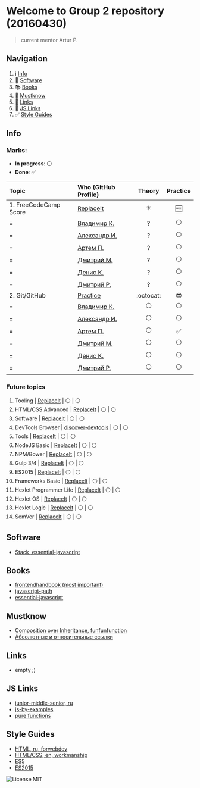 # Welcome to Group 2 repository (20160430)

> current mentor Artur P.

## Navigation

1. :information_source: [Info](#info)
2. :floppy_disk: [Software](#software)
3. :books: [Books](#books)
4. :100: [Mustknow](#mustknow)
5. :link: [Links](#links)
6. :link: [JS Links](#js-Links)
7. :white_check_mark: [Style Guides](#style-guides)

## Info

### Marks:

- **In progress**: :white_circle:
- **Done**: :white_check_mark:

Topic                  | Who (GitHub Profile)                          |         Theory          |      Practice
:--------------------- | :-------------------------------------------- | :---------------------: | :----------------:
1\. FreeCodeCamp Score | [ReplaceIt](https://try.github.io/)           | :eight_spoked_asterisk: |       :free:
=                      | [Владимир К.](https://github.com/borodinchik) |            ?            |   :white_circle:
=                      | [Александр И.](https://github.com/alexakuna)  |            ?            |   :white_circle:
=                      | [Артем П.](https://github.com/ArtemPychenko)  |            ?            |   :white_circle:
=                      | [Дмитрий М.](https://github.com/Dmytraw)      |            ?            |   :white_circle:
=                      | [Денис К.](https://github.com/DenisKuznecov)  |            ?            |   :white_circle:
=                      | [Дмитрий Р.](https://github.com/katanji)      |            ?            |   :white_circle:
2\. Git/GitHub         | [Practice](https://try.github.io/)            |        :octocat:        |    :sunglasses:
=                      | [Владимир К.](https://github.com/borodinchik) |     :white_circle:      |   :white_circle:
=                      | [Александр И.](https://github.com/alexakuna)  |     :white_circle:      |   :white_circle:
=                      | [Артем П.](https://github.com/ArtemPychenko)  |     :white_circle:      | :white_check_mark:
=                      | [Дмитрий М.](https://github.com/Dmytraw)      |     :white_circle:      |   :white_circle:
=                      | [Денис К.](https://github.com/DenisKuznecov)  |     :white_circle:      |   :white_circle:
=                      | [Дмитрий Р.](https://github.com/katanji)      |     :white_circle:      |   :white_circle:

### Future topics

1. Tooling | [ReplaceIt](https://try.github.io/) | :white_circle: | :white_circle:
2. HTML/CSS Advanced | [ReplaceIt](https://try.github.io/) | :white_circle: | :white_circle:
3. Software | [ReplaceIt](https://try.github.io/) | :white_circle: | :white_circle:
4. DevTools Browser | [discover-devtools](http://discover-devtools.codeschool.com/) | :white_circle: | :white_circle:
5. Tools | [ReplaceIt](https://try.github.io/) | :white_circle: | :white_circle:
6. NodeJS Basic | [ReplaceIt](https://try.github.io/) | :white_circle: | :white_circle:
7. NPM/Bower | [ReplaceIt](https://try.github.io/) | :white_circle: | :white_circle:
8. Gulp 3/4 | [ReplaceIt](https://try.github.io/) | :white_circle: | :white_circle:
9. ES2015 | [ReplaceIt](https://try.github.io/) | :white_circle: | :white_circle:
10. Frameworks Basic | [ReplaceIt](https://try.github.io/) | :white_circle: | :white_circle:
11. Hexlet Programmer Life | [ReplaceIt](https://try.github.io/) | :white_circle: | :white_circle:
12. Hexlet OS | [ReplaceIt](https://try.github.io/) | :white_circle: | :white_circle:
13. Hexlet Logic | [ReplaceIt](https://try.github.io/) | :white_circle: | :white_circle:
14. SemVer | [ReplaceIt](http://semver.org/) | :white_circle: | :white_circle:

## Software

- [Stack, essential-javascript](https://github.com/ericelliott/essential-javascript-links#dev-tools--collaboration)

## Books

- [frontendhandbook (most important)](http://www.frontendhandbook.com/)
- [javascript-path](https://github.com/javascript-society/javascript-path)
- [essential-javascript](https://github.com/ericelliott/essential-javascript-links#books)

## Mustknow

- [Composition over Inheritance, funfunfunction](https://www.youtube.com/watch?v=wfMtDGfHWpA)
- [Абсолютные и относительные ссылки](http://htmlbook.ru/samhtml/ssylki/absolyutnye-i-otnositelnye-ssylki)

## Links

- empty ;)

## JS Links

- [junior-middle-senior, ru](http://frontender.info/programmirovanie-klassami-v-veb-prilozheniyakh/)
- [js-by-examples](https://github.com/bmkmanoj/js-by-examples)
- [pure functions](https://medium.com/javascript-scene/master-the-javascript-interview-what-is-a-pure-function-d1c076bec976#.1qaexrxzx)

## Style Guides

- [HTML, ru, forwebdev](http://forwebdev.ru/html/principles-for-writing-idiomatic-html/)
- [HTML/CSS, en, workmanship](http://workmanship.io/)
- [ES5](https://github.com/airbnb/javascript/tree/master/es5)
- [ES2015](https://github.com/airbnb/javascript)

![License MIT](https://img.shields.io/badge/License-MIT-blue.svg?style=flat-square)
